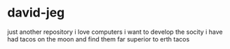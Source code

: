 # david-jeg
just another repository
i love computers 
i want to develop the socity 
i have had tacos on the moon and find them far superior to erth tacos
